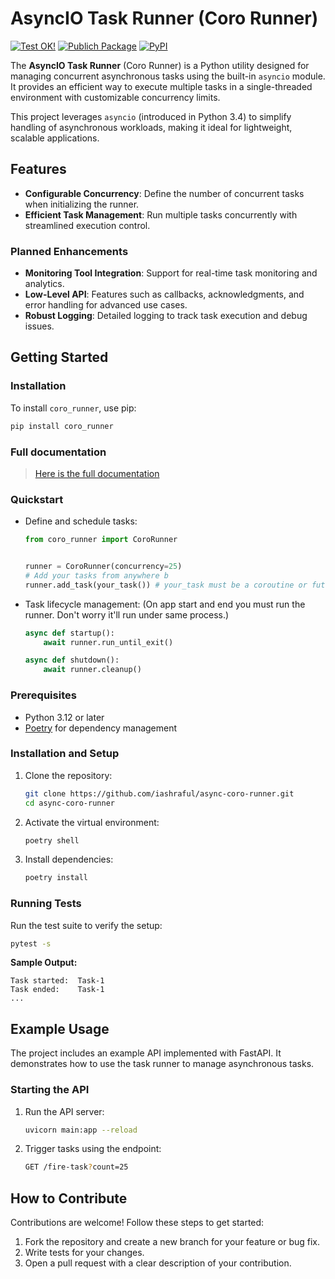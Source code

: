 # AsyncIO Task Runner (Coro Runner)

[![Test OK!](https://github.com/iashraful/async-coro-runner/actions/workflows/tests-runner.yml/badge.svg?branch=main)](https://github.com/iashraful/async-coro-runner/actions/workflows/tests-runner.yml)
[![Publich Package](https://github.com/iashraful/async-coro-runner/actions/workflows/packaging.yml/badge.svg?branch=main)](https://github.com/iashraful/async-coro-runner/actions/workflows/packaging.yml)
[![PyPI](https://img.shields.io/pypi/v/coro-runner?label=Python%20Package)](https://pypi.org/project/coro-runner/)

The **AsyncIO Task Runner** (Coro Runner) is a Python utility designed for managing concurrent asynchronous tasks using the built-in `asyncio` module. It provides an efficient way to execute multiple tasks in a single-threaded environment with customizable concurrency limits.

This project leverages `asyncio` (introduced in Python 3.4) to simplify handling of asynchronous workloads, making it ideal for lightweight, scalable applications.

## Features

- **Configurable Concurrency**: Define the number of concurrent tasks when initializing the runner.
- **Efficient Task Management**: Run multiple tasks concurrently with streamlined execution control.

### Planned Enhancements

- **Monitoring Tool Integration**: Support for real-time task monitoring and analytics.
- **Low-Level API**: Features such as callbacks, acknowledgments, and error handling for advanced use cases.
- **Robust Logging**: Detailed logging to track task execution and debug issues.

## Getting Started

### Installation

To install `coro_runner`, use pip:

```bash
pip install coro_runner
```

### Full documentation
>
> [Here is the full documentation](https://github.com/iashraful/async-coro-runner/tree/main/coro_runner/docs/docs.md)

### Quickstart

- Define and schedule tasks:

  ```python
  from coro_runner import CoroRunner


  runner = CoroRunner(concurrency=25)
  # Add your tasks from anywhere b       
  runner.add_task(your_task()) # your_task must be a coroutine or future like object
  ```

- Task lifecycle management: (On app start and end you must run the runner. Don't worry it'll run under same process.)

  ```python
  async def startup():
      await runner.run_until_exit()
  
  async def shutdown():
      await runner.cleanup()
  ```

### Prerequisites

- Python 3.12 or later
- [Poetry](https://python-poetry.org/) for dependency management

### Installation and Setup

1. Clone the repository:

   ```bash
   git clone https://github.com/iashraful/async-coro-runner.git
   cd async-coro-runner
   ```

2. Activate the virtual environment:

   ```bash
   poetry shell
   ```

3. Install dependencies:

   ```bash
   poetry install
   ```

### Running Tests

Run the test suite to verify the setup:

```bash
pytest -s
```

**Sample Output:**

```text
Task started:  Task-1
Task ended:    Task-1
...
```

## Example Usage

The project includes an example API implemented with FastAPI. It demonstrates how to use the task runner to manage asynchronous tasks.

### Starting the API

1. Run the API server:

   ```bash
   uvicorn main:app --reload
   ```

2. Trigger tasks using the endpoint:

   ```bash
   GET /fire-task?count=25
   ```

## How to Contribute

Contributions are welcome! Follow these steps to get started:

1. Fork the repository and create a new branch for your feature or bug fix.
2. Write tests for your changes.
3. Open a pull request with a clear description of your contribution.
